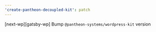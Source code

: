 ```yaml
---
'create-pantheon-decoupled-kit': patch
---
```


[next-wp][gatsby-wp] Bump `@pantheon-systems/wordpress-kit` version
